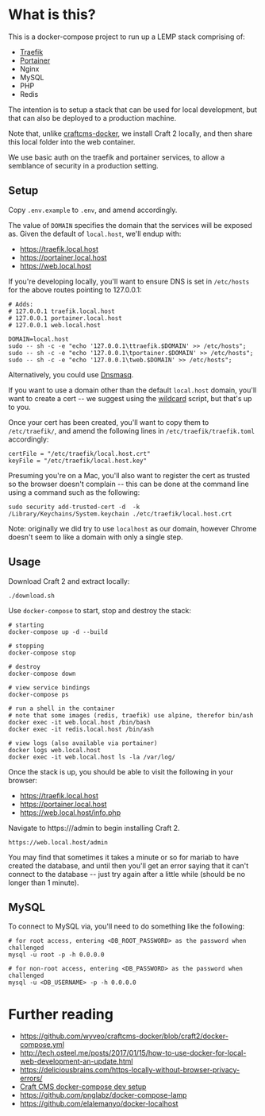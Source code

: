 # What is this?

This is a docker-compose project to run up a LEMP stack comprising of:

* [Traefik](https://docs.traefik.io/)
* [Portainer](https://portainer.readthedocs.io/en/stable/)
* Nginx
* MySQL
* PHP
* Redis

The intention is to setup a stack that can be used for local development, but that can also be deployed to a production machine.

Note that, unlike [craftcms-docker](https://github.com/nzmebooks/craftcms-docker/blob/craft2), we install Craft 2 locally, and then share this local folder into the web container.

We use basic auth on the traefik and portainer services, to allow a semblance of security in a production setting.


## Setup

Copy `.env.example` to `.env`, and amend accordingly.

The value of `DOMAIN` specifies the domain that the services will be exposed as. Given the default of `local.host`, we'll endup with:

* https://traefik.local.host
* https://portainer.local.host
* https://web.local.host

If you're developing locally, you'll want to ensure DNS is set in `/etc/hosts` for the above routes pointing to 127.0.0.1:

```
# Adds:
# 127.0.0.1	traefik.local.host
# 127.0.0.1	portainer.local.host
# 127.0.0.1	web.local.host

DOMAIN=local.host
sudo -- sh -c -e "echo '127.0.0.1\ttraefik.$DOMAIN' >> /etc/hosts";
sudo -- sh -c -e "echo '127.0.0.1\tportainer.$DOMAIN' >> /etc/hosts";
sudo -- sh -c -e "echo '127.0.0.1\tweb.$DOMAIN' >> /etc/hosts";
```

Alternatively, you could use [Dnsmasq](https://github.com/elalemanyo/docker-localhost#hosts-file---wildcard-dns-domain-on-mac-os-x).


If you want to use a domain other than the default `local.host` domain, you'll want to create a cert -- we suggest using the [wildcard](https://github.com/jcdarwin/wildcard) script, but that's up to you.

Once your cert has been created, you'll want to copy them to `/etc/traefik/`, and amend the following lines in `/etc/traefik/traefik.toml` accordingly:

    certFile = "/etc/traefik/local.host.crt"
    keyFile = "/etc/traefik/local.host.key"

Presuming you're on a Mac, you'll also want to register the cert as trusted so the browser doesn't complain -- this can be done at the command line using a command such as the following:

    sudo security add-trusted-cert -d  -k /Library/Keychains/System.keychain ./etc/traefik/local.host.crt

Note: originally we did try to use `localhost` as our domain, however Chrome doesn't seem to like a domain with only a single step.


## Usage

Download Craft 2 and extract locally:

    ./download.sh

Use `docker-compose` to start, stop and destroy the stack:

    # starting
    docker-compose up -d --build

    # stopping
    docker-compose stop

    # destroy
    docker-compose down

    # view service bindings
    docker-compose ps

    # run a shell in the container
    # note that some images (redis, traefik) use alpine, therefor bin/ash
    docker exec -it web.local.host /bin/bash
    docker exec -it redis.local.host /bin/ash

    # view logs (also available via portainer)
    docker logs web.local.host
    docker exec -it web.local.host ls -la /var/log/

Once the stack is up, you should be able to visit the following in your browser:

* https://traefik.local.host
* https://portainer.local.host
* https://web.local.host/info.php

Navigate to https://<HOSTNAME>/admin to begin installing Craft 2.

    https://web.local.host/admin

You may find that sometimes it takes a minute or so for mariab to have created the database, and until then you'll get an error saying that it can't connect to the database -- just try again after a little while (should be no longer than 1 minute).


## MySQL

To connect to MySQL via, you'll need to do something like the following:

    # for root access, entering <DB_ROOT_PASSWORD> as the password when challenged
    mysql -u root -p -h 0.0.0.0

    # for non-root access, entering <DB_PASSWORD> as the password when challenged
    mysql -u <DB_USERNAME> -p -h 0.0.0.0


# Further reading

* https://github.com/wyveo/craftcms-docker/blob/craft2/docker-compose.yml
* http://tech.osteel.me/posts/2017/01/15/how-to-use-docker-for-local-web-development-an-update.html
* https://deliciousbrains.com/https-locally-without-browser-privacy-errors/
* [Craft CMS docker-compose dev setup](https://gist.github.com/jackmcpickle/59efc98a99c067b08020)
* https://github.com/pnglabz/docker-compose-lamp
* https://github.com/elalemanyo/docker-localhost
